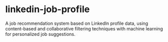 # linkedin-job-profile
A job recommendation system based on LinkedIn profile data, using content-based and collaborative filtering techniques with machine learning for personalized job suggestions.
